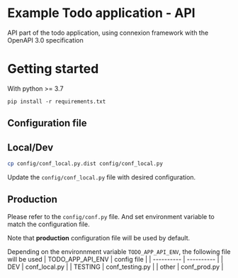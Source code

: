 # Example Todo application - API
API part of the todo application, using connexion framework with the OpenAPI 3.0 specification

# Getting started
With python >= 3.7

```
pip install -r requirements.txt
```

## Configuration file
## Local/Dev
```bash
cp config/conf_local.py.dist config/conf_local.py
```
Update the `config/conf_local.py` file with desired configuration.

## Production
Please refer to the `config/conf.py` file. And set environment variable to match the configuration file.

Note that **production** configuration file will be used by default.

Depending on the environnment variable `TODO_APP_API_ENV`, the following file will be used
| TODO_APP_API_ENV  | config file |
| ---------- | ---------- |
| DEV | conf_local.py |
| TESTING | conf_testing.py |
| other | conf_prod.py |

